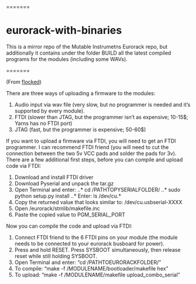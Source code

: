 =======
# eurorack-with-binaries

This is a mirror repo of the Mutable Instrumetns Eurorack repo, but additionally it contains under the folder BUILD all the latest compiled programs for the modules (including some WAVs).

=======

(From [flocked](http://mutable-instruments.net/forum/discussion/4344/mac-tutorial-how-to-compile-and-upload-the-firmware-of-mis-eurorack-modules/p1))

There are three ways of uploading a firmware to the modules:

1. Audio input via wav file (very slow, but no programmer is needed and it’s supported by every module).
2. FTDI (slower than JTAG, but the programmer isn’t as expensive; 10-15$; Yarns has no FTDI port)
3. JTAG (fast, but the programmer is expensive; 50-60$)

If you want to upload a firmware via FTDI, you will need to get an FTDI programmer. I can recommend FTDI friend (you will need to cut the connection between the two 5v VCC pads and solder the pads for 3v). There are a few additional first steps, before you can compile and upload code via FTDI:

1. Download and install FTDI driver
2. Download Pyserial and unpack the tar.gz
3. Open Terminal and enter:
..* cd /PATHTOPYSERIALFOLDER/
..* sudo python setup.py install
..* Enter: ls /dev/cu.*
4. Copy the returned value that looks similar to: /dev/cu.usbserial-XXXX
8. Open /eurorack/stmlib/makefile.inc
9. Paste the copied value to PGM_SERIAL_PORT

Now you can compile the code and upload via FTDI:

1. Connect FTDI friend to the 6 FTDI pins on your module (the module needs to be connected to your eurorack busboard for power).
2. Press and hold RESET. Press SYSBOOT simultaneously, then release reset while still holding SYSBOOT.
3. Open Terminal and enter: “cd /PATHTOEURORACKFOLDER/”
4. To compile: “make -f /MODULENAME/bootloader/makefile hex”
5. To upload: “make -f /MODULENAME/makefile upload_combo_serial”